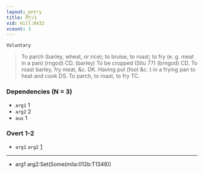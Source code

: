 ```yaml
---
layout: entry
title: རྔོད་√1
vid: Hill:0432
vcount: 3
---
```

`Voluntary` 
> To parch (barley, wheat, or rice); to bruise, to roast; to fry (e\.
g\.
 meat in a pan) (rngod) CD\.
 (barley) To be cropped (Situ 77) (brngod) CD\.
 To roast barley, fry meat, &c\.
 DK\.
Having put (foot &c\.
) in a frying pan to heat and cook DS\.
 To parch, to roast, to fry TC\.

### Dependencies (N = 3)
* `arg1` 1
* `arg2` 2
* `aux` 1


### Overt 1-2
* `arg1` `arg2` [1](#arg1-arg2)

---
* <a name='arg1-arg2'>arg1 arg2</a>:Set(Some(mila:012b:T1348))
